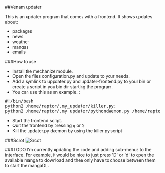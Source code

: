 ##Venam updater

This is an updater program that comes with a frontend.
It shows updates about:
* packages
* news
* weather
* mangas
* emails

###How to use
* Install the mechanize module.
* Open the files configuration.py and update to your needs.
* Add a symlink to uppdater.py and updater-frontend.py to your bin or create a script in you bin dir starting the program.
* You can use this as an example. :
<pre>
#!/bin/bash
python2 /home/raptor/.my_updater/killer.py;
python2 /home/raptor/.my_updater/pythondaemon.py /home/raptor/.my_updater/updater.py;
</pre>
* Start the frontend script.
* Quit the frontend by pressing `q` or `Q`
* Kill the updater.py daemon by using the killer.py script

###Scrot
![Srcot](https://raw.github.com/venam/updater/master/scrot.png)

###TODO
I'm currently updating the code and adding sub-menus to the interface.
For example, it would be nice to just press 'D' or 'd' to open the available manga to download and then only have to choose between them to start the mangaDL.

